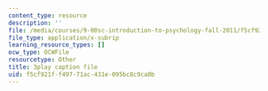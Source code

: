 ```yaml
---
content_type: resource
description: ''
file: /media/courses/9-00sc-introduction-to-psychology-fall-2011/f5cf921ff49771ac431e095bc8c9ca8b_Qw4SkvZ03cc.srt
file_type: application/x-subrip
learning_resource_types: []
ocw_type: OCWFile
resourcetype: Other
title: 3play caption file
uid: f5cf921f-f497-71ac-431e-095bc8c9ca8b
---
```

